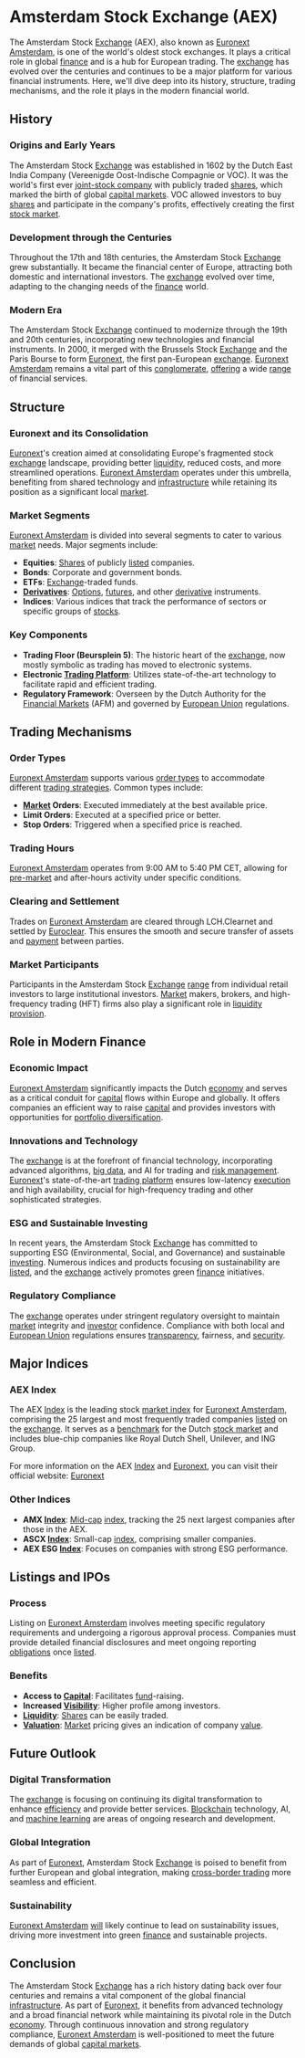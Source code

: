 # Amsterdam Stock Exchange (AEX)

The Amsterdam Stock [Exchange](../e/exchange.md) (AEX), also known as [Euronext Amsterdam](../e/euronext_amsterdam.md), is one of the world's oldest stock exchanges. It plays a critical role in global [finance](../f/finance.md) and is a hub for European trading. The [exchange](../e/exchange.md) has evolved over the centuries and continues to be a major platform for various financial instruments. Here, we'll dive deep into its history, structure, trading mechanisms, and the role it plays in the modern financial world.

## History

### Origins and Early Years

The Amsterdam Stock [Exchange](../e/exchange.md) was established in 1602 by the Dutch East India Company (Vereenigde Oost-Indische Compagnie or VOC). It was the world's first ever [joint-stock company](../j/joint-stock_company.md) with publicly traded [shares](../s/shares.md), which marked the birth of global [capital markets](../c/capital_markets.md). VOC allowed investors to buy [shares](../s/shares.md) and participate in the company's profits, effectively creating the first [stock market](../s/stock_market.md).

### Development through the Centuries

Throughout the 17th and 18th centuries, the Amsterdam Stock [Exchange](../e/exchange.md) grew substantially. It became the financial center of Europe, attracting both domestic and international investors. The [exchange](../e/exchange.md) evolved over time, adapting to the changing needs of the [finance](../f/finance.md) world.

### Modern Era

The Amsterdam Stock [Exchange](../e/exchange.md) continued to modernize through the 19th and 20th centuries, incorporating new technologies and financial instruments. In 2000, it merged with the Brussels Stock [Exchange](../e/exchange.md) and the Paris Bourse to form [Euronext](../e/euronext.md), the first pan-European [exchange](../e/exchange.md). [Euronext Amsterdam](../e/euronext_amsterdam.md) remains a vital part of this [conglomerate](../c/conglomerate.md), [offering](../o/offering.md) a wide [range](../r/range.md) of financial services.

## Structure

### Euronext and its Consolidation

[Euronext](../e/euronext.md)'s creation aimed at consolidating Europe's fragmented stock [exchange](../e/exchange.md) landscape, providing better [liquidity](../l/liquidity.md), reduced costs, and more streamlined operations. [Euronext Amsterdam](../e/euronext_amsterdam.md) operates under this umbrella, benefiting from shared technology and [infrastructure](../i/infrastructure.md) while retaining its position as a significant local [market](../m/market.md).

### Market Segments

[Euronext Amsterdam](../e/euronext_amsterdam.md) is divided into several segments to cater to various [market](../m/market.md) needs. Major segments include:

- **Equities**: [Shares](../s/shares.md) of publicly [listed](../l/listed.md) companies.
- **Bonds**: Corporate and government bonds.
- **ETFs**: [Exchange](../e/exchange.md)-traded funds.
- **[Derivatives](../d/derivatives.md)**: [Options](../o/options.md), [futures](../f/futures.md), and other [derivative](../d/derivative.md) instruments.
- **Indices**: Various indices that track the performance of sectors or specific groups of [stocks](../s/stock.md).

### Key Components

- **Trading Floor (Beursplein 5)**: The historic heart of the [exchange](../e/exchange.md), now mostly symbolic as trading has moved to electronic systems.
- **Electronic [Trading Platform](../t/trading_platform.md)**: Utilizes state-of-the-art technology to facilitate rapid and efficient trading.
- **Regulatory Framework**: Overseen by the Dutch Authority for the [Financial Markets](../f/financial_market.md) (AFM) and governed by [European Union](../e/european_union_(eu).md) regulations.

## Trading Mechanisms

### Order Types

[Euronext Amsterdam](../e/euronext_amsterdam.md) supports various [order types](../o/order_types_in_trading.md) to accommodate different [trading strategies](../t/trading_strategies.md). Common types include:

- **[Market](../m/market.md) Orders**: Executed immediately at the best available price.
- **Limit Orders**: Executed at a specified price or better.
- **Stop Orders**: Triggered when a specified price is reached.

### Trading Hours

[Euronext Amsterdam](../e/euronext_amsterdam.md) operates from 9:00 AM to 5:40 PM CET, allowing for [pre-market](../p/pre-market.md) and after-hours activity under specific conditions.

### Clearing and Settlement

Trades on [Euronext Amsterdam](../e/euronext_amsterdam.md) are cleared through LCH.Clearnet and settled by [Euroclear](../e/euroclear.md). This ensures the smooth and secure transfer of assets and [payment](../p/payment.md) between parties.

### Market Participants

Participants in the Amsterdam Stock [Exchange](../e/exchange.md) [range](../r/range.md) from individual retail investors to large institutional investors. [Market](../m/market.md) makers, brokers, and high-frequency trading (HFT) firms also play a significant role in [liquidity provision](../l/liquidity_provision.md).

## Role in Modern Finance

### Economic Impact

[Euronext Amsterdam](../e/euronext_amsterdam.md) significantly impacts the Dutch [economy](../e/economy.md) and serves as a critical conduit for [capital](../c/capital.md) flows within Europe and globally. It offers companies an efficient way to raise [capital](../c/capital.md) and provides investors with opportunities for [portfolio diversification](../p/portfolio_diversification.md).

### Innovations and Technology

The [exchange](../e/exchange.md) is at the forefront of financial technology, incorporating advanced algorithms, [big data](../b/big_data_in_trading.md), and AI for trading and [risk management](../r/risk_management.md). [Euronext](../e/euronext.md)'s state-of-the-art [trading platform](../t/trading_platform.md) ensures low-latency [execution](../e/execution.md) and high availability, crucial for high-frequency trading and other sophisticated strategies.

### ESG and Sustainable Investing

In recent years, the Amsterdam Stock [Exchange](../e/exchange.md) has committed to supporting ESG (Environmental, Social, and Governance) and sustainable [investing](../i/investing.md). Numerous indices and products focusing on sustainability are [listed](../l/listed.md), and the [exchange](../e/exchange.md) actively promotes green [finance](../f/finance.md) initiatives.

### Regulatory Compliance

The [exchange](../e/exchange.md) operates under stringent regulatory oversight to maintain [market](../m/market.md) integrity and [investor](../i/investor.md) confidence. Compliance with both local and [European Union](../e/european_union_(eu).md) regulations ensures [transparency](../t/transparency.md), fairness, and [security](../s/security.md).

## Major Indices

### AEX Index

The AEX [Index](../i/index_instrument.md) is the leading stock [market index](../m/market_index.md) for [Euronext Amsterdam](../e/euronext_amsterdam.md), comprising the 25 largest and most frequently traded companies [listed](../l/listed.md) on the [exchange](../e/exchange.md). It serves as a [benchmark](../b/benchmark.md) for the Dutch [stock market](../s/stock_market.md) and includes blue-chip companies like Royal Dutch Shell, Unilever, and ING Group.

For more information on the AEX [Index](../i/index_instrument.md) and [Euronext](../e/euronext.md), you can visit their official website: [Euronext](https://www.euronext.com/en/markets/amsterdam)

### Other Indices

- **AMX [Index](../i/index_instrument.md)**: [Mid-cap](../m/mid-cap.md) [index](../i/index_instrument.md), tracking the 25 next largest companies after those in the AEX.
- **ASCX [Index](../i/index_instrument.md)**: Small-cap [index](../i/index_instrument.md), comprising smaller companies.
- **AEX ESG [Index](../i/index_instrument.md)**: Focuses on companies with strong ESG performance.

## Listings and IPOs

### Process

Listing on [Euronext Amsterdam](../e/euronext_amsterdam.md) involves meeting specific regulatory requirements and undergoing a rigorous approval process. Companies must provide detailed financial disclosures and meet ongoing reporting [obligations](../o/obligation.md) once [listed](../l/listed.md).

### Benefits

- **Access to [Capital](../c/capital.md)**: Facilitates [fund](../f/fund.md)-raising.
- **Increased [Visibility](../v/visibility.md)**: Higher profile among investors.
- **[Liquidity](../l/liquidity.md)**: [Shares](../s/shares.md) can be easily traded.
- **[Valuation](../v/valuation.md)**: [Market](../m/market.md) pricing gives an indication of company [value](../v/value.md).

## Future Outlook

### Digital Transformation

The [exchange](../e/exchange.md) is focusing on continuing its digital transformation to enhance [efficiency](../e/efficiency.md) and provide better services. [Blockchain](../b/blockchain_in_trading.md) technology, AI, and [machine learning](../m/machine_learning.md) are areas of ongoing research and development.

### Global Integration

As part of [Euronext](../e/euronext.md), Amsterdam Stock [Exchange](../e/exchange.md) is poised to benefit from further European and global integration, making [cross-border trading](../c/cross-border_trading.md) more seamless and efficient.

### Sustainability

[Euronext Amsterdam](../e/euronext_amsterdam.md) [will](../w/will.md) likely continue to lead on sustainability issues, driving more investment into green [finance](../f/finance.md) and sustainable projects.

## Conclusion

The Amsterdam Stock [Exchange](../e/exchange.md) has a rich history dating back over four centuries and remains a vital component of the global financial [infrastructure](../i/infrastructure.md). As part of [Euronext](../e/euronext.md), it benefits from advanced technology and a broad financial network while maintaining its pivotal role in the Dutch [economy](../e/economy.md). Through continuous innovation and strong regulatory compliance, [Euronext Amsterdam](../e/euronext_amsterdam.md) is well-positioned to meet the future demands of global [capital markets](../c/capital_markets.md).
